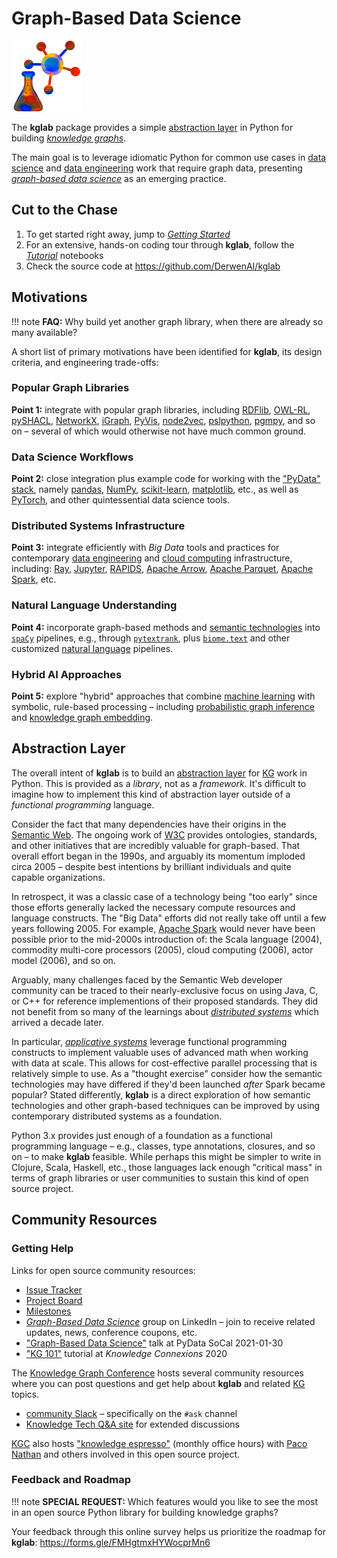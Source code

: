 # Graph-Based Data Science

<img src="assets/logo.png" width="113" alt="illustration of a knowledge graph, plus laboratory glassware"/>

The **kglab** package provides a simple
[abstraction layer](glossary/#abstraction-layer)
in Python for building
[*knowledge graphs*](glossary/#knowledge-graph).

The main goal is to leverage idiomatic Python for common use cases in 
[data science](glossary/#data-science)
and 
[data engineering](glossary/#data-engineering)
work that require graph data, presenting 
[*graph-based data science*](glossary/#graph-based-data-science)
as an emerging practice.


## Cut to the Chase

  1. To get started right away, jump to [*Getting Started*](start/)
  1. For an extensive, hands-on coding tour through **kglab**, follow the [*Tutorial*](tutorial/) notebooks
  1. Check the source code at <https://github.com/DerwenAI/kglab>


## Motivations

!!! note
    **FAQ:** Why build yet another graph library, when there are already so many available?

A short list of primary motivations have been identified for
**kglab**, its design criteria, and engineering trade-offs:


### Popular Graph Libraries

**Point 1:**
integrate with popular graph libraries, including 
[RDFlib](https://rdflib.readthedocs.io/),
[OWL-RL](https://owl-rl.readthedocs.io/),
[pySHACL](https://github.com/RDFLib/pySHACL),
[NetworkX](https://networkx.org/),
[iGraph](https://igraph.org/python/),
[PyVis](https://pyvis.readthedocs.io/), 
[node2vec](http://snap.stanford.edu/node2vec/),
[pslpython](https://psl.linqs.org/),
[pgmpy](https://pgmpy.org/),
and so on –
several of which would otherwise not have much common ground.


### Data Science Workflows

**Point 2:**
close integration plus example code for working with the
["PyData" stack](https://numfocus.org/sponsored-projects),
namely
[pandas](https://pandas.pydata.org/),
[NumPy](https://numpy.org/),
[scikit-learn](https://scikit-learn.org/),
[matplotlib](https://matplotlib.org/),
etc.,
as well as
[PyTorch](https://pytorch.org/),
and other quintessential data science tools.


### Distributed Systems Infrastructure

**Point 3:**
integrate efficiently with *Big Data* tools and practices for contemporary
[data engineering](glossary/#data-engineering)
and
[cloud computing](glossary/#cloud-computing)
infrastructure, including:
[Ray](https://ray.io/),
[Jupyter](https://jupyter.org/),
[RAPIDS](https://rapids.ai/),
[Apache Arrow](https://arrow.apache.org/),
[Apache Parquet](https://parquet.apache.org/),
[Apache Spark](https://spark.apache.org/),
etc.


### Natural Language Understanding

**Point 4:**
incorporate graph-based methods and
[semantic technologies](glossary/#semantic-technologies)
into
[`spaCy`](https://spacy.io/) pipelines, e.g., through 
[`pytextrank`](https://github.com/DerwenAI/pytextrank/), 
plus
[`biome.text`](https://www.recogn.ai/biome-text/)
and other customized
[natural language](glossary/#natural-language)
pipelines.


### Hybrid AI Approaches

**Point 5:**
explore "hybrid" approaches that combine 
[machine learning](glossary/#machine-learning)
with
symbolic, rule-based processing – including 
[probabilistic graph inference](glossary/#probabilistic-graph-inference)
and
[knowledge graph embedding](glossary/#knowledge-graph-embedding).


## Abstraction Layer

The overall intent of **kglab** is to build an
[abstraction layer](glossary/#abstraction-layer)
for [KG](glossary/#kg) work in Python.
This is provided as a *library*, not as a *framework*.
It's difficult to imagine how to implement this kind of abstraction
layer outside of a *functional programming* language.

Consider the fact that many dependencies have their origins in the
[Semantic Web](glossary/#semantic-web).
The ongoing work of [W3C](glossary/#w3c)
provides ontologies, standards, and other initiatives that are incredibly
valuable for graph-based.
That overall effort began in the 1990s, and arguably its momentum
imploded circa 2005 – despite best intentions by brilliant individuals
and quite capable organizations.

In retrospect, it was a classic case of a technology being "too early"
since those efforts generally lacked the necessary compute resources
and language constructs.
The "Big Data" efforts did not really take off until a few years 
following 2005.
For example, [Apache Spark](glossary/#apache-spark) would never have 
been possible prior to the mid-2000s introduction of:
the Scala language (2004),
commodity multi-core processors (2005),
cloud computing (2006),
actor model (2006),
and so on.

Arguably, many challenges faced by the Semantic Web developer
community can be traced to their nearly-exclusive focus on using Java,
C, or C++ for reference implementions of their proposed standards.
They did not benefit from so many of the learnings about
[*distributed systems*](glossary/#distributed-systems) which
arrived a decade later.

In particular, [*applicative systems*](glossary/#applicative-systems)
leverage functional programming constructs to implement valuable uses
of advanced math when working with data at scale.
This allows for cost-effective parallel processing that is relatively 
simple to use.
As a "thought exercise" consider how the semantic technologies may
have differed if they'd been launched *after* Spark became popular?
Stated differently, **kglab** is a direct exploration of how semantic 
technologies and other graph-based techniques can be improved by
using contemporary distributed systems as a foundation.

Python 3.x provides just enough of a foundation as a functional
programming language – e.g., classes, type annotations, closures, and
so on – to make **kglab** feasible.
While perhaps this might be simpler to write in Clojure, Scala,
Haskell, etc., those languages lack enough "critical mass" in
terms of graph libraries or user communities to sustain this kind 
of open source project.


## Community Resources

### Getting Help

Links for open source community resources:

  * [Issue Tracker](https://github.com/DerwenAI/kglab/issues)
  * [Project Board](https://github.com/DerwenAI/kglab/projects/1)
  * [Milestones](https://github.com/DerwenAI/kglab/milestones)
  * [*Graph-Based Data Science*](https://www.linkedin.com/groups/6725785/) group on LinkedIn – join to receive related updates, news, conference coupons, etc.
  * ["Graph-Based Data Science"](https://derwen.ai/s/kcgh) talk at PyData SoCal 2021-01-30
  * ["KG 101"](https://knowledge-connexions-conference.heysummit.com/talks/kg-101/) tutorial at *Knowledge Connexions* 2020

The [Knowledge Graph Conference](glossary/#knowledge-graph-conference)
hosts several community resources where you can post questions and 
get help about **kglab** and related
[KG](glossary/#kg)
topics.

  * [community Slack](https://knowledgegraphconf.slack.com/archives/C017LUAML8Z) – specifically on the `#ask` channel
  * [Knowledge Tech Q&A site](https://answers.knowledgegraph.tech/) for extended discussions

[KGC](glossary/#knowledge-graph-conference)
also hosts 
["knowledge espresso"](https://www.notion.so/KG-Community-Events-Calendar-8aacbe22efa94d9b8b39b7288e22c2d3)
(monthly office hours) with [Paco Nathan](ack/#project-lead) 
and others involved in this open source project.


### Feedback and Roadmap

!!! note
    **SPECIAL REQUEST:** Which features would you like to see the most
    in an open source Python library for building knowledge graphs?

Your feedback through this online survey helps us prioritize the roadmap for **kglab**:
<https://forms.gle/FMHgtmxHYWocprMn6>
